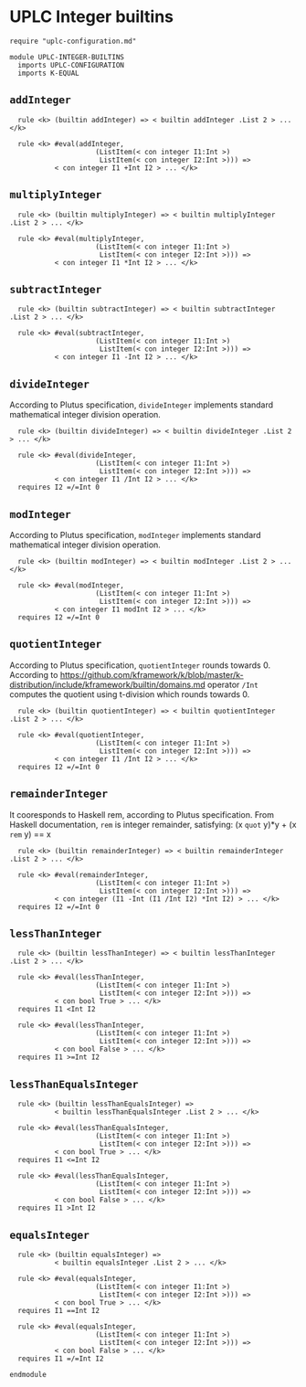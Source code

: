 # UPLC Integer builtins

```k
require "uplc-configuration.md"

module UPLC-INTEGER-BUILTINS
  imports UPLC-CONFIGURATION
  imports K-EQUAL
```

## `addInteger`

```k
  rule <k> (builtin addInteger) => < builtin addInteger .List 2 > ... </k>

  rule <k> #eval(addInteger,
                     (ListItem(< con integer I1:Int >)
                      ListItem(< con integer I2:Int >))) =>
           < con integer I1 +Int I2 > ... </k>
```

## `multiplyInteger`

```k
  rule <k> (builtin multiplyInteger) => < builtin multiplyInteger .List 2 > ... </k>

  rule <k> #eval(multiplyInteger,
                     (ListItem(< con integer I1:Int >)
                      ListItem(< con integer I2:Int >))) =>
           < con integer I1 *Int I2 > ... </k>
```

## `subtractInteger`

```k
  rule <k> (builtin subtractInteger) => < builtin subtractInteger .List 2 > ... </k>

  rule <k> #eval(subtractInteger,
                     (ListItem(< con integer I1:Int >)
                      ListItem(< con integer I2:Int >))) =>
           < con integer I1 -Int I2 > ... </k>
```

## `divideInteger`

According to Plutus specification, `divideInteger` implements standard
mathematical integer division operation.

```k
  rule <k> (builtin divideInteger) => < builtin divideInteger .List 2 > ... </k>

  rule <k> #eval(divideInteger,
                     (ListItem(< con integer I1:Int >)
                      ListItem(< con integer I2:Int >))) =>
           < con integer I1 /Int I2 > ... </k>
  requires I2 =/=Int 0
```

## `modInteger`

According to Plutus specification, `modInteger` implements standard mathematical integer division operation.

```k
  rule <k> (builtin modInteger) => < builtin modInteger .List 2 > ... </k>

  rule <k> #eval(modInteger,
                     (ListItem(< con integer I1:Int >)
                      ListItem(< con integer I2:Int >))) =>
           < con integer I1 modInt I2 > ... </k>
  requires I2 =/=Int 0
```

## `quotientInteger`

According to Plutus specification, `quotientInteger` rounds towards 0.
According to https://github.com/kframework/k/blob/master/k-distribution/include/kframework/builtin/domains.md
operator `/Int`  computes the quotient using t-division which rounds towards 0.

```k
  rule <k> (builtin quotientInteger) => < builtin quotientInteger .List 2 > ... </k>

  rule <k> #eval(quotientInteger,
                     (ListItem(< con integer I1:Int >)
                      ListItem(< con integer I2:Int >))) =>
           < con integer I1 /Int I2 > ... </k>
  requires I2 =/=Int 0
```

## `remainderInteger`

It cooresponds to Haskell rem, according to Plutus specification. From Haskell documentation,
`rem` is integer remainder, satisfying:
(x `quot` y)*y + (x `rem` y) == x


```k
  rule <k> (builtin remainderInteger) => < builtin remainderInteger .List 2 > ... </k>

  rule <k> #eval(remainderInteger,
                     (ListItem(< con integer I1:Int >)
                      ListItem(< con integer I2:Int >))) =>
           < con integer (I1 -Int (I1 /Int I2) *Int I2) > ... </k>
  requires I2 =/=Int 0
```

## `lessThanInteger`

```k
  rule <k> (builtin lessThanInteger) => < builtin lessThanInteger .List 2 > ... </k>

  rule <k> #eval(lessThanInteger,
                     (ListItem(< con integer I1:Int >)
                      ListItem(< con integer I2:Int >))) =>
           < con bool True > ... </k>
  requires I1 <Int I2

  rule <k> #eval(lessThanInteger,
                     (ListItem(< con integer I1:Int >)
                      ListItem(< con integer I2:Int >))) =>
           < con bool False > ... </k>
  requires I1 >=Int I2
```

## `lessThanEqualsInteger`

```k
  rule <k> (builtin lessThanEqualsInteger) =>
           < builtin lessThanEqualsInteger .List 2 > ... </k>

  rule <k> #eval(lessThanEqualsInteger,
                     (ListItem(< con integer I1:Int >)
                      ListItem(< con integer I2:Int >))) =>
           < con bool True > ... </k>
  requires I1 <=Int I2

  rule <k> #eval(lessThanEqualsInteger,
                     (ListItem(< con integer I1:Int >)
                      ListItem(< con integer I2:Int >))) =>
           < con bool False > ... </k>
  requires I1 >Int I2
```

## `equalsInteger`

```k
  rule <k> (builtin equalsInteger) =>
           < builtin equalsInteger .List 2 > ... </k>

  rule <k> #eval(equalsInteger,
                     (ListItem(< con integer I1:Int >)
                      ListItem(< con integer I2:Int >))) =>
           < con bool True > ... </k>
  requires I1 ==Int I2

  rule <k> #eval(equalsInteger,
                     (ListItem(< con integer I1:Int >)
                      ListItem(< con integer I2:Int >))) =>
           < con bool False > ... </k>
  requires I1 =/=Int I2
```

```k
endmodule
```